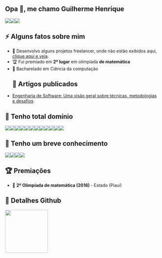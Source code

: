 <h2>Opa 👋, me chamo Guilherme Henrique</h2>
<div style="display: flex">
  <a href="https://www.linkedin.com/in/guiilhermedev/" target="_blank">
    <img src="https://img.shields.io/badge/LinkedIn-0077B5?style=for-the-badge&logo=linkedin&logoColor=white" />
  </a>
   <a href="mailto:guilhermebass27@gmail.com" target="_blank">
    <img src="https://img.shields.io/badge/Gmail-D14836?style=for-the-badge&logo=gmail&logoColor=white" />
  </a>
  <a href="https://www.instagram.com/guiilhermedev/" target="_blank">
    <img src="https://img.shields.io/badge/Instagram-E4405F?style=for-the-badge&logo=instagram&logoColor=white" />
  </a>
</div>
<h2>⚡️ Alguns fatos sobre mim</h2>
<ul>
<li>🚀 Desenvolvo alguns projetos freelancer, onde não estão exibidos aqui, <a href="https://github.com/guilherme-henrique-fernades-lima">clique aqui e veja</a>. </strong></li>
<li>🏆 Fui premiado em <strong>2º lugar</strong> em olimpíada <strong>de matemática</strong></li>
<li>🧐 Bacharelado em Ciência da computação </li>
</ul>
<ul>
 <h2>📝 Artigos publicados</h2>
  <li><a href="https://medium.com/@guilhermebass27/engenharia-de-software-uma-visão-geral-sobre-técnicas-metodologias-e-desafios-2273ba145d60" target="_blank">Engenharia de Software: Uma visão geral sobre técnicas, metodologias e desafios</a>.</li>
</ul>
<h2>🚀 Tenho total domínio</h2>
<div style="display: flex">
  <img src="https://img.shields.io/badge/Python-3776AB?style=for-the-badge&logo=python&logoColor=white" />
  <img src="https://img.shields.io/badge/SQLite-07405E?style=for-the-badge&logo=sqlite&logoColor=white" />
  <img src="https://img.shields.io/badge/PostgreSQL-316192?style=for-the-badge&logo=postgresql&logoColor=white" />  
  <img src="https://img.shields.io/badge/React-20232A?style=for-the-badge&logo=react&logoColor=61DAFB" />
  <img src="https://img.shields.io/badge/React_Native-20232A?style=for-the-badge&logo=react&logoColor=61DAFB" />
  <img src="https://img.shields.io/badge/JavaScript-323330?style=for-the-badge&logo=javascript&logoColor=F7DF1E" />
  <img src="https://img.shields.io/badge/HTML5-E34F26?style=for-the-badge&logo=html5&logoColor=white" />
  <img src="https://img.shields.io/badge/CSS3-1572B6?style=for-the-badge&logo=css3&logoColor=white" />
  <img src="https://img.shields.io/badge/TypeScript-007ACC?style=for-the-badge&logo=typescript&logoColor=white" />
  <img src="https://img.shields.io/badge/Material%20UI-007FFF?style=for-the-badge&logo=mui&logoColor=white" />
  <img src="https://img.shields.io/badge/GIT-E44C30?style=for-the-badge&logo=git&logoColor=white" />
  <img src="https://img.shields.io/badge/GitHub-100000?style=for-the-badge&logo=github&logoColor=white" />
</div>
<h2>🚀 Tenho um breve conhecimento</h2>
<div style="display: flex">
  <img src="https://img.shields.io/badge/next.js-000000?style=for-the-badge&logo=nextdotjs&logoColor=white" />
  <img src="https://img.shields.io/badge/PHP-777BB4?style=for-the-badge&logo=php&logoColor=white" />
  <img src="https://img.shields.io/badge/Node.js-339933?style=for-the-badge&logo=nodedotjs&logoColor=white" />
  <img src="https://img.shields.io/badge/MongoDB-4EA94B?style=for-the-badge&logo=mongodb&logoColor=white" />
</div>
<h2>🏆 Premiações</h2>
<ul>
<li>🥈  <strong>2º Olimpíada de matemática (2016) </strong> - Estado (Piauí)</li>
</ul>
<h2>🔎 Detalhes Github</h2>
<div align="left" >
  <a href="https://github.com/guilhermehenriquedev">
  <img height="140em" src="https://github-readme-stats.vercel.app/api/top-langs/?username=guilhermehenriquedev&layout=compact&langs_count=7&theme=dracula"/>
</div>


